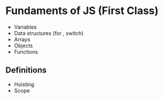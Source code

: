 # Fundaments of JS (First Class)

- Variables
- Data structures (for , switch)
- Arrays
- Objects
- Functions

## Definitions

- Hoisting
- Scope
